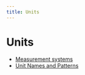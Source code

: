 ```yaml
---
title: Units
---
```


# Units

- [Measurement systems](/translation/units/measurement-systems)
- [Unit Names and Patterns](/translation/units/unit-names-and-patterns)

